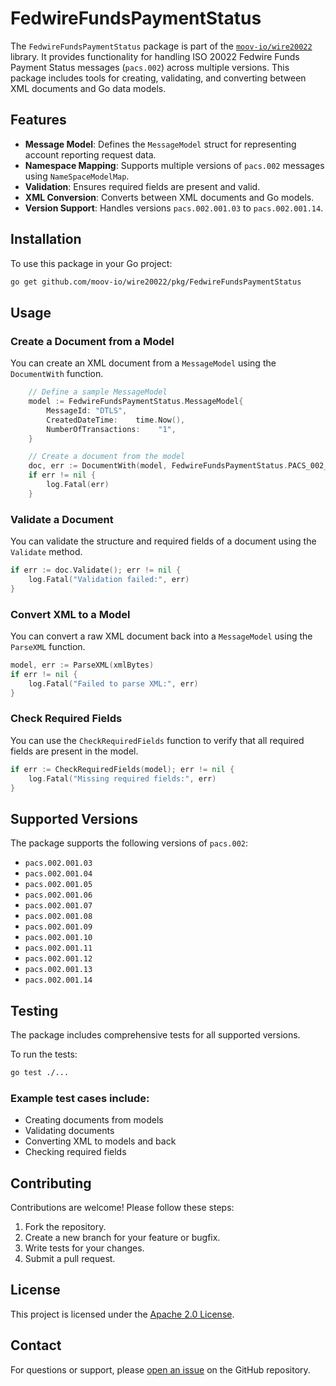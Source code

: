 # FedwireFundsPaymentStatus

The `FedwireFundsPaymentStatus` package is part of the [`moov-io/wire20022`](https://github.com/moov-io/wire20022) library. It provides functionality for handling ISO 20022 Fedwire Funds Payment Status messages (`pacs.002`) across multiple versions. This package includes tools for creating, validating, and converting between XML documents and Go data models.


## Features

- **Message Model**: Defines the `MessageModel` struct for representing account reporting request data.
- **Namespace Mapping**: Supports multiple versions of `pacs.002` messages using `NameSpaceModelMap`.
- **Validation**: Ensures required fields are present and valid.
- **XML Conversion**: Converts between XML documents and Go models.
- **Version Support**: Handles versions `pacs.002.001.03` to `pacs.002.001.14`.


## Installation

To use this package in your Go project:

```bash
go get github.com/moov-io/wire20022/pkg/FedwireFundsPaymentStatus
```


## Usage

### Create a Document from a Model

You can create an XML document from a `MessageModel` using the `DocumentWith` function.

```go
    // Define a sample MessageModel
    model := FedwireFundsPaymentStatus.MessageModel{
        MessageId: "DTLS",
        CreatedDateTime:    time.Now(),
        NumberOfTransactions:    "1",
    }

    // Create a document from the model
    doc, err := DocumentWith(model, FedwireFundsPaymentStatus.PACS_002_001_10)
    if err != nil {
        log.Fatal(err)
    }
```

### Validate a Document

You can validate the structure and required fields of a document using the `Validate` method.

```go
if err := doc.Validate(); err != nil {
    log.Fatal("Validation failed:", err)
}
```


### Convert XML to a Model

You can convert a raw XML document back into a `MessageModel` using the `ParseXML` function.

```go
model, err := ParseXML(xmlBytes)
if err != nil {
    log.Fatal("Failed to parse XML:", err)
}
```

### Check Required Fields

You can use the `CheckRequiredFields` function to verify that all required fields are present in the model.

```go
if err := CheckRequiredFields(model); err != nil {
    log.Fatal("Missing required fields:", err)
}
```


## Supported Versions

The package supports the following versions of `pacs.002`:

- `pacs.002.001.03`
- `pacs.002.001.04`
- `pacs.002.001.05`
- `pacs.002.001.06`
- `pacs.002.001.07`
- `pacs.002.001.08`
- `pacs.002.001.09`
- `pacs.002.001.10`
- `pacs.002.001.11`
- `pacs.002.001.12`
- `pacs.002.001.13`
- `pacs.002.001.14`

## Testing

The package includes comprehensive tests for all supported versions.

To run the tests:

```bash
go test ./...
```


### Example test cases include:

- Creating documents from models
- Validating documents
- Converting XML to models and back
- Checking required fields


## Contributing

Contributions are welcome! Please follow these steps:

1. Fork the repository.
2. Create a new branch for your feature or bugfix.
3. Write tests for your changes.
4. Submit a pull request.


## License

This project is licensed under the [Apache 2.0 License](LICENSE).


## Contact

For questions or support, please [open an issue](https://github.com/moov-io/wire20022/issues) on the GitHub repository.
